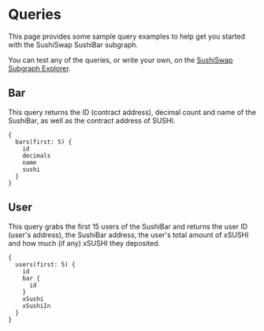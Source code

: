 # Queries

This page provides some sample query examples to help get you started with the SushiSwap SushiBar subgraph.

You can test any of the queries, or write your own, on the [SushiSwap Subgraph Explorer](https://thegraph.com/hosted-service/subgraph/zippoxer/sushiswap-subgraph-fork).

## Bar

This query returns the ID (contract address), decimal count and name of the SushiBar, as well as the contract address of SUSHI.

```
{
  bars(first: 5) {
    id
    decimals
    name
    sushi
  }
}
```

## User

This query grabs the first 15 users of the SushiBar and returns the user ID (user's address), the SushiBar address, the user's total amount of xSUSHI and how much (if any) xSUSHI they deposited.

```
{
  users(first: 5) {
    id
    bar {
      id
    }
    xSushi
    xSushiIn
  }
}
```
